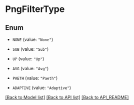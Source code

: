 
# PngFilterType

## Enum


* `NONE` (value: `"None"`)

* `SUB` (value: `"Sub"`)

* `UP` (value: `"Up"`)

* `AVG` (value: `"Avg"`)

* `PAETH` (value: `"Paeth"`)

* `ADAPTIVE` (value: `"Adaptive"`)



[[Back to Model list]](API_README.md#documentation-for-models) [[Back to API list]](API_README.md#documentation-for-api-endpoints) [[Back to API_README]](API_README.md)

